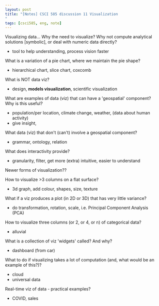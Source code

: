 ```yaml
---
layout: post
title: "[Notes] CSCI 585 discussion 11 Visualization
"
tags: [csci585, eng, note]
---
```


Visualizing data...
Why the need to visualize? Why not compute analytical solutions [symbolic], or deal with numeric data directly?
- tool to help understanding, process vision faster

What is a variation of a pie chart, where we maintain the pie shape?
- hierarchical chart, slice chart, coxcomb

What is NOT data viz?
- design, **models visualization**, scientific visualization 

What are examples of data (viz) that can have a 'geospatial' component? Why is this useful?
- population/per location, climate change, weather, (data about human activity)
- give insight, 

What data (viz) that don't (can't) involve a geospatial component?
- grammar, ontology, relation

What does interactivity provide?
- granularity, filter, get more (extra) intuitive, easier to understand

Newer forms of visualization??

How to visualize >3 columns on a flat surface?
- 3d graph, add colour, shapes, size, texture

What if a viz produces a plot (in 2D or 3D) that has very little variance?
- do transformation, rotation, scale, i.e.  Principal Component Analysis (PCA)

How to visualize three columns (or 2, or 4, or n) of categorical data?
- alluvial 

What is a collection of viz 'widgets' called? And why?
- dashboard (from car)

What to do if visualizing takes a lot of computation (and, what would be an example of this?)?
- cloud
- universal data

Real-time viz of data - practical examples?
- COVID, sales